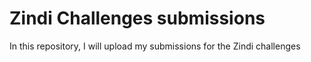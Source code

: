 # Zindi Challenges submissions
In this repository, I will upload my submissions for the Zindi challenges
